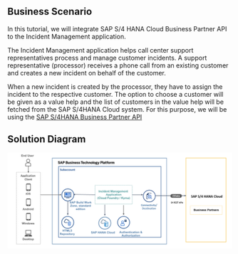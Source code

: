 ## Business Scenario

In this tutorial, we will integrate SAP S/4 HANA Cloud Business Partner API to the Incident Management application.

The Incident Management application helps call center support representatives process and manage customer incidents. A support representative (processor) receives a phone call from an existing customer and creates a new incident on behalf of the customer.

When a new incident is created by the processor, they have to assign the incident to the respective customer. The option to choose a customer will be given as a value help and the list of customers in the value help will be fetched from the SAP S/4HANA Cloud system. 
For this purpose, we will be using the [SAP S/4HANA Business Partner API](https://api.sap.com/api/API_BUSINESS_PARTNER/overview) 

## Solution Diagram

  ![Solution Diagram](./images/Solution-Diagram-RS.png)
